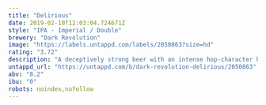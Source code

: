 ```yaml
---
title: "Delirious"
date: 2019-02-10T12:03:04.724671Z
style: "IPA - Imperial / Double"
brewery: "Dark Revolution"
image: "https://labels.untappd.com/labels/2050863?size=hd"
rating: "3.72"
description: "A deceptively strong beer with an intense hop-character highlighted by pronounced notes of citrus and pine. Well balanced bitterness leading to a dry finish generating an exceptionally quaffable Double IPA."
untappd_url: "https://untappd.com/b/dark-revolution-delirious/2050863"
abv: "8.2"
ibu: "0"
robots: noindex,nofollow
---
```

